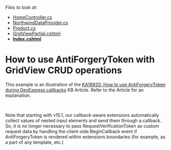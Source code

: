 <!-- default file list -->
*Files to look at*:

* [HomeController.cs](./CS/T292767CS_4.0/Controllers/HomeController.cs)
* [NorthwindDataProvider.cs](./CS/T292767CS_4.0/Models/NorthwindDataProvider.cs)
* [Product.cs](./CS/T292767CS_4.0/Models/Product.cs)
* [GridViewPartial.cshtml](./CS/T292767CS_4.0/Views/Home/GridViewPartial.cshtml)
* **[Index.cshtml](./CS/T292767CS_4.0/Views/Home/Index.cshtml)**
<!-- default file list end -->
# How to use AntiForgeryToken with GridView CRUD operations


This example is an illustration of the <a href="https://www.devexpress.com/Support/Center/p/KA18920">KA18920: How to use AntiForgeryToken during DevExpress callbacks</a> KB Article. Refer to the Article for an explanation.

<br/>

Note that starting with v15.1, our callback-aware extensions automatically collect values of nested input elements and send them through a callback.
So, it is no longer necessary to pass RequestVerificationToken as custom request data by handling the client-side BeginCallback event if AntiForgeryToken is rendered within extensions boundaries (for example, as a part of any template, etc.)
